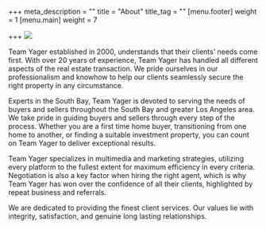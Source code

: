 +++
meta_description = ""
title = "About"
title_tag = ""
[menu.footer]
weight = 1
[menu.main]
weight = 7

+++
![](https://res.cloudinary.com/hungryram19/image/upload/v1605890539/kai-yager/yager-team/teamphotoyager_xjpgyc.png)

Team Yager established in 2000, understands that their clients’ needs come first. With over 20 years of experience, Team Yager has handled all different aspects of the real estate transaction. We pride ourselves in our professionalism and knowhow to help our clients seamlessly secure the right property in any circumstance.

Experts in the South Bay, Team Yager is devoted to serving the needs of buyers and sellers throughout the South Bay and greater Los Angeles area. We take pride in guiding buyers and sellers through every step of the process. Whether you are a first time home buyer, transitioning from one home to another, or finding a suitable investment property, you can count on Team Yager to deliver exceptional results.

Team Yager specializes in multimedia and marketing strategies, utilizing every platform to the fullest extent for maximum efficiency in every criteria. Negotiation is also a key factor when hiring the right agent, which is why Team Yager has won over the confidence of all their clients, highlighted by repeat business and referrals.

We are dedicated to providing the finest client services. Our values lie with integrity, satisfaction, and genuine long lasting relationships.
